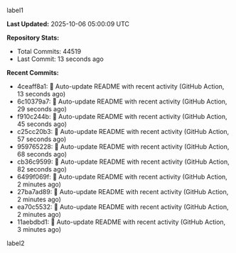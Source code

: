 
label1 
<!-- ACTIVITY_START -->
**Last Updated:** 2025-10-06 05:00:09 UTC

**Repository Stats:**
- Total Commits: 44519
- Last Commit: 13 seconds ago

**Recent Commits:**
- 4ceaff8a1: 🤖 Auto-update README with recent activity (GitHub Action, 13 seconds ago)
- 6c10379a7: 🤖 Auto-update README with recent activity (GitHub Action, 29 seconds ago)
- f910c244b: 🤖 Auto-update README with recent activity (GitHub Action, 45 seconds ago)
- c25cc20b3: 🤖 Auto-update README with recent activity (GitHub Action, 57 seconds ago)
- 959765228: 🤖 Auto-update README with recent activity (GitHub Action, 68 seconds ago)
- cb36c9599: 🤖 Auto-update README with recent activity (GitHub Action, 82 seconds ago)
- 6499f069f: 🤖 Auto-update README with recent activity (GitHub Action, 2 minutes ago)
- 27ba7ad89: 🤖 Auto-update README with recent activity (GitHub Action, 2 minutes ago)
- ea70c5532: 🤖 Auto-update README with recent activity (GitHub Action, 2 minutes ago)
- 11aebdbd1: 🤖 Auto-update README with recent activity (GitHub Action, 3 minutes ago)
<!-- ACTIVITY_END -->

label2
